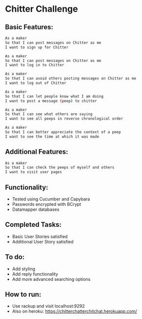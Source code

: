 Chitter Challenge
=================


Basic Features:
-------

```sh
As a maker
So that I can post messages on Chitter as me
I want to sign up for Chitter

As a maker
So that I can post messages on Chitter as me
I want to log in to Chitter

As a maker
So that I can avoid others posting messages on Chitter as me
I want to log out of Chitter

As a maker
So that I can let people know what I am doing
I want to post a message (peep) to chitter

As a maker
So that I can see what others are saying
I want to see all peeps in reverse chronological order

As a maker
So that I can better appreciate the context of a peep
I want to see the time at which it was made
```

Additional Features:
------

```sh
As a maker
So that I can check the peeps of myself and others
I want to visit user pages
```

Functionality:
------

* Tested using Cucumber and Capybara
* Passwords encrypted with BCrypt
* Datamapper databases

Completed Tasks:
------

* Basic User Stories satisfied
* Additional User Story satisfied


To do:
-----

* Add styling
* Add reply functionality
* Add more advanced searching options

How to run:
-----

* Use rackup and visit localhost:9292
* Also on heroku: https://chitterchatterchitchat.herokuapp.com/

